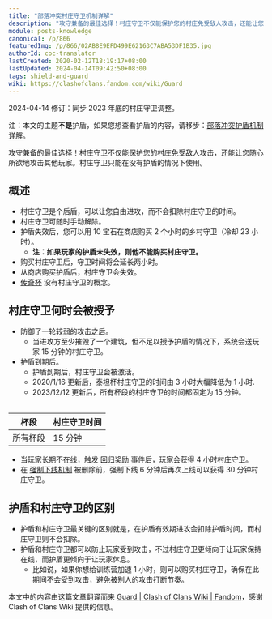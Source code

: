 ```yaml
---
title: "部落冲突村庄守卫机制详解"
description: "攻守兼备的最佳选择！村庄守卫不仅能保护您的村庄免受敌人攻击，还能让您随心所欲地攻击其他玩家。村庄守卫只能在没有护盾的情况下使用。护盾失效后，您可以用 10 宝石在商店购买 2 个小时的乡村守卫（冷却 23 小时）。"
module: posts-knowledge
canonical: /p/866
featuredImg: /p/866/02AB8E9EFD499E62163C7ABA53DF1B35.jpg
authorId: coc-translator
lastCreated: 2020-02-12T18:19:17+08:00
lastUpdated: 2024-04-14T09:42:50+08:00
tags: shield-and-guard
wiki: https://clashofclans.fandom.com/wiki/Guard
---
```


<PostHistory>
2024-04-14 修订：同步 2023 年底的村庄守卫调整。
</PostHistory>

注：本文的主题**不是**护盾，如果您想查看护盾的内容，请移步：[部落冲突护盾机制详解](/p/860)。

<Pic src="/p/866/Village_Guard.png" width="192" height="210" alt="村庄守卫图标" maxWidth="96px" :lazyLoading="false" />

<PCenter>攻守兼备的最佳选择！村庄守卫不仅能保护您的村庄免受敌人攻击，还能让您随心所欲地攻击其他玩家。村庄守卫只能在没有护盾的情况下使用。</PCenter>

## 概述

- 村庄守卫是个后盾，可以让您自由进攻，而不会扣除村庄守卫的时间。
- 村庄守卫可随时手动解除。
- 护盾失效后，您可以用 10 宝石在商店购买 2 个小时的乡村守卫（冷却 23 小时）。
    - **注：如果玩家的护盾未失效，则他不能购买村庄守卫。**
- 购买村庄守卫后，守卫时间将会延长两小时。
- 从商店购买护盾后，村庄守卫会失效。
- [传奇杯](/p/783) 没有村庄守卫的概念。

<Pic src="/p/866/02AB8E9EFD499E62163C7ABA53DF1B35.jpg" width="2732" height="2048" alt="游戏内的村庄守卫界面" />

## 村庄守卫何时会被授予

- 防御了一轮较弱的攻击之后。
    - 当进攻方至少摧毁了一个建筑，但不足以授予护盾的情况下，系统会送玩家 15 分钟的村庄守卫。
- 护盾到期后。
    - 护盾到期后，村庄守卫会被激活。
    - 2020/1/16 更新后，泰坦杯村庄守卫的时间由 3 小时大幅降低为 1 小时.
    - 2023/12/12 更新后，所有杯段的村庄守卫的时间都固定为 15 分钟。

<Table maxWidth="300px">

|   杯段  | 村庄守卫时间 |
|   ---   |     ---     |
| 所有杯段 |    15 分钟  |

</Table>

- 当玩家长期不在线，触发 [回归奖励](/p/1631) 事件后，玩家会获得 4 小时村庄守卫。
- 在 [强制下线机制](/p/874) 被删除前，强制下线 6 分钟后再次上线可以获得 30 分钟村庄守卫。

## 护盾和村庄守卫的区别

- 护盾和村庄守卫最关键的区别就是，在护盾有效期进攻会扣除护盾时间，而村庄守卫则不会扣除。
- 护盾和村庄守卫都可以防止玩家受到攻击，不过村庄守卫更倾向于让玩家保持在线，而护盾更倾向于让玩家休息。
    - 比如说，如果你想给训练营加速 1 小时，则可以购买村庄守卫，确保在此期间不会受到攻击，避免被别人的攻击打断节奏。

<PostCopyright>
本文中的内容由这篇文章翻译而来 <a href="https://clashofclans.fandom.com/wiki/Guard" target="_blank" rel="noopener noreferrer">Guard | Clash of Clans Wiki | Fandom</a>，感谢 Clash of Clans Wiki 提供的信息。
</PostCopyright>